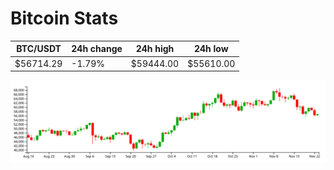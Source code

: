 # Bitcoin Stats

BTC/USDT|24h change|24h high|24h low|
|---|---|---|---|
|$56714.29|-1.79%|$59444.00|$55610.00|

<img src="./chart.svg">
